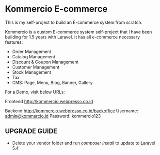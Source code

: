 # Kommercio E-commerce

This is my self-project to build an E-commerce system from scratch.

Kommercio is a custom E-commerce system self-project that I have been building for 1.5 years with Laravel.
It has all e-commerce necessary features:
- Order Management
- Catalog Management
- Discount & Coupon Management
- Customer Management
- Stock Management
- Tax
- CMS: Page, Menu, Blog, Banner, Gallery

For a Demo, visit below URLs:

Frontend
http://kommercio.webpresso.co.id

Backend
http://kommercio.webpresso.co.id/backoffice
Username: admin@kommercio.id
Password: kommercio123

UPGRADE GUIDE
-------------
- Delete your vendor folder and run *composer install* to update to Laravel 5.4
